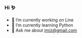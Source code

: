### Hi 🪱

- 🔭 I’m currently working on Line
- 🌱 I’m currently learning Python
- 💬 Ask me about imiz@gmail.com
